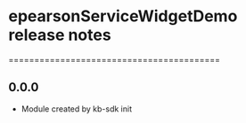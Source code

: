 # epearsonServiceWidgetDemo release notes
=========================================

0.0.0
-----
* Module created by kb-sdk init
